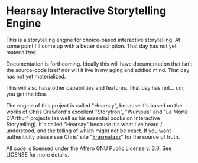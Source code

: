 # Hearsay Interactive Storytelling Engine

This is a storytelling engine for choice-based interactive storytelling. At some point I'll come up with a better description. That day has not yet materialized.

Documentation is forthcoming. Ideally this will have documentation that isn't the source-code itself nor will it live in my aging and addled mind. That day has not yet materialized.

This will also have other capabilities and features. That day has not... um, you get the idea.

The engine of this project is called "Hearsay", because it's based on the works of Chris Crawford's excellent "Storytron", "Wumpus" and "Le Morte D'Arthur" projects (as well as his essential books on Interactive Storytelling). It's called "Hearsay" because it's what I've heard / understood, and the telling of which might not be exact. If you want authenticity please see Chris' site "[Erasmatazz](https://erasmatazz.com)" for the source of truth.

All code is licensed under the Affero GNU Public License v. 3.0. See LICENSE for more details.
